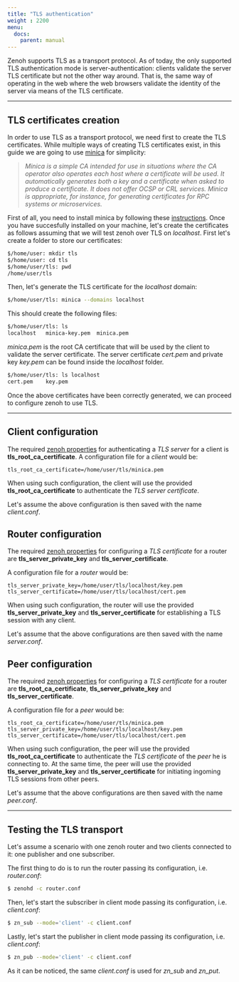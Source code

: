 ```yaml
---
title: "TLS authentication"
weight : 2200
menu:
  docs:
    parent: manual
---
```


Zenoh supports TLS as a transport protocol.
As of today, the only supported TLS authentication mode is server-authentication: clients validate the server TLS certificate but not the other way around.
That is, the same way of operating in the web where the web browsers validate the identity of the server via means of the TLS certificate.

---------
## TLS certificates creation

In order to use TLS as a transport protocol, we need first to create the TLS certificates. 
While multiple ways of creating TLS certificates exist, in this guide we are going to use [minica](https://github.com/jsha/minica) for simplicity:

> *Minica is a simple CA intended for use in situations where the CA operator also operates each host where a certificate will be used. It automatically generates both a key and a certificate when asked to produce a certificate. It does not offer OCSP or CRL services.  Minica is appropriate, for instance, for generating certificates for RPC systems or microservices.*

First of all, you need to install minica by following these [instructions](https://github.com/jsha/minica#installation).
Once you have succesfully installed on your machine, let's create the certificates as follows assuming that we will test zenoh over TLS on *localhost*.
First let's create a folder to store our certificates:
```bash
$/home/user: mkdir tls
$/home/user: cd tls
$/home/user/tls: pwd
/home/user/tls
```

Then, let's generate the TLS certificate for the *localhost* domain:
```bash
$/home/user/tls: minica --domains localhost
```

This should create the following files:
```bash
$/home/user/tls: ls
localhost   minica-key.pem  minica.pem
```

*minica.pem* is the root CA certificate that will be used by the client to validate the server certificate.
The server certificate *cert.pem* and private key *key.pem* can be found inside the *localhost* folder.
```bash
$/home/user/tls: ls localhost
cert.pem    key.pem
```

Once the above certificates have been correctly generated, we can proceed to configure zenoh to use TLS.

---------
## Client configuration

The required [zenoh properties](https://docs.rs/zenoh/0.5.0-beta.5/zenoh/net/config/index.html) for authenticating a *TLS server* for a client is **tls_root_ca_certificate**.
A configuration file for a *client* would be:
```
tls_root_ca_certificate=/home/user/tls/minica.pem
```

When using such configuration, the client will use the provided **tls_root_ca_certificate** to authenticate the *TLS server certificate*.

Let's assume the above configuration is then saved with the name *client.conf*.

## Router configuration

The required [zenoh properties](https://docs.rs/zenoh/0.5.0-beta.5/zenoh/net/config/index.html) for configuring a *TLS certificate* for a router are **tls_server_private_key** and **tls_server_certificate**.

A configuration file for a *router* would be:
```
tls_server_private_key=/home/user/tls/localhost/key.pem
tls_server_certificate=/home/user/tls/localhost/cert.pem
```

When using such configuration, the router will use the provided **tls_server_private_key** and **tls_server_certificate** for establishing a TLS session with any client.

Let's assume that the above configurations are then saved with the name *server.conf*.

## Peer configuration

The required [zenoh properties](https://docs.rs/zenoh/0.5.0-beta.5/zenoh/net/config/index.html) for configuring a *TLS certificate* for a router are **tls_root_ca_certificate**, **tls_server_private_key** and **tls_server_certificate**.

A configuration file for a *peer* would be:
```
tls_root_ca_certificate=/home/user/tls/minica.pem
tls_server_private_key=/home/user/tls/localhost/key.pem
tls_server_certificate=/home/user/tls/localhost/cert.pem
```

When using such configuration, the peer will use the provided **tls_root_ca_certificate** to authenticate the *TLS certificate* of the *peer* he is connecting to.
At the same time, the peer will use the provided **tls_server_private_key** and **tls_server_certificate** for initiating ingoming TLS sessions from other peers.

Let's assume that the above configurations are then saved with the name *peer.conf*.

---------
## Testing the TLS transport

Let's assume a scenario with one zenoh router and two clients connected to it: one publisher and one subscriber.

The first thing to do is to run the router passing its configuration, i.e. *router.conf*:
```bash
$ zenohd -c router.conf
```

Then, let's start the subscriber in client mode passing its configuration, i.e. *client.conf*:
```bash
$ zn_sub --mode='client' -c client.conf
```

Lastly, let's start the publisher in client mode passing its configuration, i.e. *client.conf*:
```bash
$ zn_pub --mode='client' -c client.conf
```

As it can be noticed, the same *client.conf* is used for *zn_sub* and *zn_put*.
